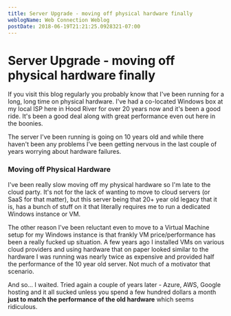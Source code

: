 ```yaml
---
title: Server Upgrade - moving off physical hardware finally
weblogName: Web Connection Weblog
postDate: 2018-06-19T21:21:25.0928321-07:00
---
```

# Server Upgrade - moving off physical hardware finally

If you visit this blog regularly you probably know that I've been running for a long, long time on physical hardware. I've had a co-located Windows box at my local ISP here in Hood River for over 20 years now and it's been a good ride. It's been a good deal along with great performance even out here in the boonies.

The server I've been running is going on 10 years old and while there haven't been any problems I've been getting nervous in the last couple of years worrying about hardware failures.

### Moving off Physical Hardware
I've been really slow moving off my physical hardware so I'm late to the cloud party. It's not for the lack of wanting to move to cloud servers (or SaaS for that matter), but this server being that 20+ year old legacy that it is, has a bunch of stuff on it that literally requires me to run a dedicated Windows instance or VM.

The other reason I've been reluctant even to move to a Virtual Machine setup for my Windows instance is that frankly VM price/performance has been a really fucked up situation. A few years ago I installed VMs on various cloud providers and using hardware that on paper looked similar to the hardware I was running was nearly twice as expensive and provided half the performance of the 10 year old server. Not much of a motivator that scenario.

And so... I waited. Tried again a couple of years later - Azure, AWS, Google hosting and it all sucked unless you spend a few hundred dollars a month **just to match the performance of the old hardware** which seems ridiculous.

